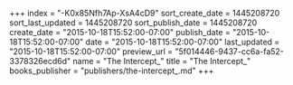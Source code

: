 +++
index = "-K0x85Nfh7Ap-XsA4cD9"
sort_create_date = 1445208720
sort_last_updated = 1445208720
sort_publish_date = 1445208720
create_date = "2015-10-18T15:52:00-07:00"
publish_date = "2015-10-18T15:52:00-07:00"
date = "2015-10-18T15:52:00-07:00"
last_updated = "2015-10-18T15:52:00-07:00"
preview_url = "5f014446-9437-cc6a-fa52-3378326ecd6d"
name = "The Intercept_"
title = "The Intercept_"
books_publisher = "publishers/the-intercept_.md"
+++
